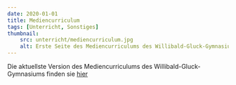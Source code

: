 ```yaml
---
date: 2020-01-01
title: Mediencurriculum
tags: [Unterricht, Sonstiges]
thumbnail: 
    src: unterricht/mediencurriculum.jpg
    alt: Erste Seite des Mediencurriculums des Willibald-Gluck-Gymnasiums
---
```


Die aktuellste Version des Mediencurriculums des Willibald-Gluck-Gymnasiums finden sie <a href="/documents/mediencurriculum.pdf" target = "_blank"> hier </a>